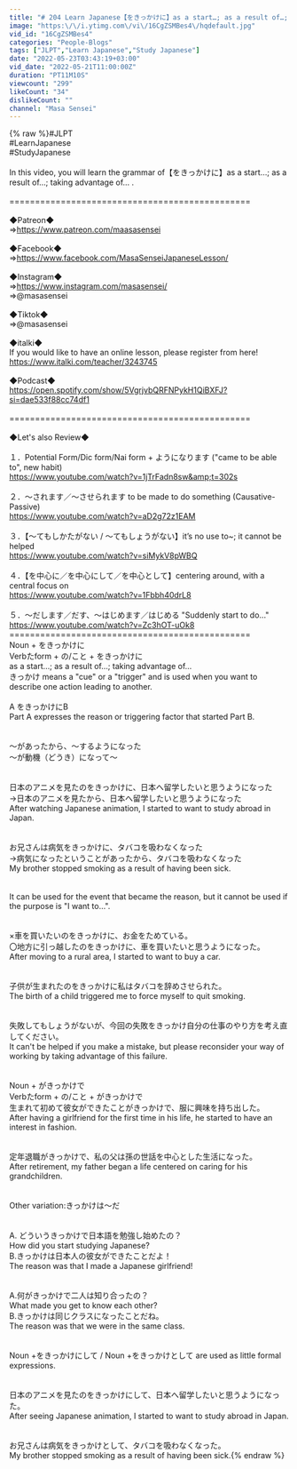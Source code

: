 ```yaml
---
title: "# 204 Learn Japanese【をきっかけに】as a start…; as a result of…; taking advantage of…  - N3 Grammar -"
image: "https:\/\/i.ytimg.com\/vi\/16CgZSMBes4\/hqdefault.jpg"
vid_id: "16CgZSMBes4"
categories: "People-Blogs"
tags: ["JLPT","Learn Japanese","Study Japanese"]
date: "2022-05-23T03:43:19+03:00"
vid_date: "2022-05-21T11:00:00Z"
duration: "PT11M10S"
viewcount: "299"
likeCount: "34"
dislikeCount: ""
channel: "Masa Sensei"
---
```

{% raw %}#JLPT<br />#LearnJapanese<br />#StudyJapanese<br /><br />In this video, you will learn the grammar of【をきっかけに】as a start…; as a result of…; taking advantage of… .<br /><br />===============================================<br /><br />◆Patreon◆<br />⇒<a rel="nofollow" target="blank" href="https://www.patreon.com/maasasensei">https://www.patreon.com/maasasensei</a><br /><br />◆Facebook◆<br />⇒<a rel="nofollow" target="blank" href="https://www.facebook.com/MasaSenseiJapaneseLesson/">https://www.facebook.com/MasaSenseiJapaneseLesson/</a><br /><br />◆Instagram◆<br />⇒<a rel="nofollow" target="blank" href="https://www.instagram.com/masasensei/">https://www.instagram.com/masasensei/</a><br />⇒@masasensei<br /><br />◆Tiktok◆<br />⇒@masasensei<br /><br />◆italki◆<br />If you would like to have an online lesson, please register from here!<br /><a rel="nofollow" target="blank" href="https://www.italki.com/teacher/3243745">https://www.italki.com/teacher/3243745</a><br /><br />◆Podcast◆<br /><a rel="nofollow" target="blank" href="https://open.spotify.com/show/5VgrjvbQRFNPykH1QiBXFJ?si=dae533f88cc74df1">https://open.spotify.com/show/5VgrjvbQRFNPykH1QiBXFJ?si=dae533f88cc74df1</a><br /><br />===============================================<br /><br />◆Let's also Review◆ <br /><br />１．Potential Form/Dic form/Nai form + ようになります (&quot;came to be able to&quot;, new habit)<br /><a rel="nofollow" target="blank" href="https://www.youtube.com/watch?v=1jTrFadn8sw&amp;t=302s">https://www.youtube.com/watch?v=1jTrFadn8sw&amp;t=302s</a><br /><br />２．～されます／～させられます to be made to do something (Causative-Passive)<br /><a rel="nofollow" target="blank" href="https://www.youtube.com/watch?v=aD2g72z1EAM">https://www.youtube.com/watch?v=aD2g72z1EAM</a><br /><br />３．【〜てもしかたがない / 〜てもしょうがない】it’s no use to~; it cannot be helped<br /><a rel="nofollow" target="blank" href="https://www.youtube.com/watch?v=siMykV8pWBQ">https://www.youtube.com/watch?v=siMykV8pWBQ</a><br /><br />４．【を中心に／を中心にして／を中心として】centering around, with a central focus on<br /><a rel="nofollow" target="blank" href="https://www.youtube.com/watch?v=1Fbbh40drL8">https://www.youtube.com/watch?v=1Fbbh40drL8</a><br /><br />５．～だします／だす、～はじめます／はじめる &quot;Suddenly start to do...&quot;<br /><a rel="nofollow" target="blank" href="https://www.youtube.com/watch?v=Zc3hOT-uOk8">https://www.youtube.com/watch?v=Zc3hOT-uOk8</a><br />===============================================<br />Noun + をきっかけに<br />Verbたform + の/こと + をきっかけに<br />as a start…; as a result of…; taking advantage of… <br />きっかけ means a &quot;cue&quot; or a &quot;trigger&quot; and is used when you want to describe one action leading to another.<br /><br />A をきっかけにB<br />Part A expresses the reason or triggering factor that started Part B.<br /><br /><br />〜があったから、〜するようになった<br />〜が動機（どうき）になって〜<br /><br /><br />日本のアニメを見たのをきっかけに、日本へ留学したいと思うようになった<br />→日本のアニメを見たから、日本へ留学したいと思うようになった<br />After watching Japanese animation, I started to want to study abroad in Japan.<br /><br /><br />お兄さんは病気をきっかけに、タバコを吸わなくなった<br />→病気になったということがあったから、タバコを吸わなくなった<br />My brother stopped smoking as a result of having been sick.<br /><br /><br />It can be used for the event that became the reason, but it cannot be used if the purpose is &quot;I want to…&quot;. <br /><br /><br />×車を買いたいのをきっかけに、お金をためている。<br />〇地方に引っ越したのをきっかけに、車を買いたいと思うようになった。<br />After moving to a rural area, I started to want to buy a car.<br /><br /><br />子供が生まれたのをきっかけに私はタバコを辞めさせられた。<br />The birth of a child triggered me to force myself to quit smoking.<br /><br /><br />失敗してもしょうがないが、今回の失敗をきっかけ自分の仕事のやり方を考え直してください。<br />It can't be helped if you make a mistake, but please reconsider your way of working by taking advantage of this failure.<br /><br /><br />Noun + がきっかけで<br />Verbたform + の/こと + がきっかけで<br />生まれて初めて彼女ができたことがきっかけで、服に興味を持ち出した。<br />After having a girlfriend for the first time in his life, he started to have an interest in fashion.<br /><br /><br />定年退職がきっかけで、私の父は孫の世話を中心とした生活になった。<br />After retirement, my father began a life centered on caring for his grandchildren.<br /><br /><br />Other variation:きっかけは～だ<br /><br /><br />A. どういうきっかけで日本語を勉強し始めたの？<br />How did you start studying Japanese?<br />B.きっかけは日本人の彼女ができたことだよ！<br />The reason was that I made a Japanese girlfriend!<br /><br /><br />A.何がきっかけで二人は知り合ったの？<br />What made you get to know each other?<br />B.きっかけは同じクラスになったことだね。<br />The reason was that we were in the same class.<br /><br /><br />Noun +をきっかけにして / Noun +をきっかけとして are used as little formal expressions.<br /><br /><br />日本のアニメを見たのをきっかけにして、日本へ留学したいと思うようになった。<br />After seeing Japanese animation, I started to want to study abroad in Japan.<br /><br /><br />お兄さんは病気をきっかけとして、タバコを吸わなくなった。<br />My brother stopped smoking as a result of having been sick.{% endraw %}

